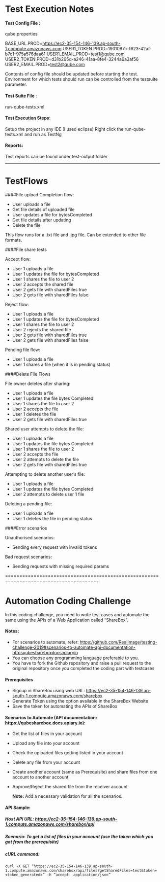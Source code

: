 # Test Execution Notes


#### Test Config File :  
qube.properties

BASE_URL.PROD=https://ec2-35-154-146-139.ap-south-1.compute.amazonaws.com
USER1_TOKEN.PROD=1901087c-f623-42af-b7c1-975a576daa61
USER1_EMAIL.PROD=test1@qube.com
USER2_TOKEN.PROD=d31b265d-a246-41aa-8fe4-3244a6a3af56
USER2_EMAIL.PROD=test2@qube.com

Contents of config file should be updated before starting the test.
Environment for which tests should run can be controlled from the testsuite parameter.


#### Test Suite File :   
run-qube-tests.xml

#### Test Execution Steps:
Setup the project in any IDE (I used eclipse)
Right click the run-qube-tests.xml and run as TestNg

#### Reports:
Test reports can be found under test-output folder 

----------------------------------------------------------------------------------

# TestFlows

####File upload Completion flow:

- User uploads a file
- Get file details of uploaded file
- User updates a file for bytesCompleted
- Get file details after updating
- Delete the file

This flow runs for a .txt file and .jpg file. Can be extended to other file formats.

####File share tests

Accept flow:
- User 1 uploads a file
- User 1 updates the file for bytesCompleted
- User 1 shares the file to user 2
- User 2 accepts the shared file
- User 2 gets file with sharedFiles true
- User 2 gets file with sharedFiles false

Reject flow:
- User 1 uploads a file
- User 1 updates the file for bytesCompleted
- User 1 shares the file to user 2
- User 2 rejects the shared file
- User 2 gets file with sharedFiles true
- User 2 gets file with sharedFiles false

Pending file flow:
- User 1 uploads a file
- User 1 shares a file (when it is in pending status)

####Delete File Flows

File owner deletes after sharing:
- User 1 uploads a file
- User 1 updates the file bytes Completed
- User 1 shares the file to user 2
- User 2 accepts the file
- User 1 deletes the file
- User 2 gets file with sharedFiles true

Shared user attempts to delete the file:
- User 1 uploads a file
- User 1 updates the file bytes Completed
- User 1 shares the file to user 2
- User 2 accepts the file
- User 2 attempts to delete the file
- User 2 gets file with sharedFiles true

Attempting to delete another user’s file:
- User 1 uploads a file
- User 1 updates the file bytes Completed
- User 2 attempts to delete user 1 file

Deleting a pending file:
- User 1 uploads a file
- User 1 deletes the file in pending status

####Error scenarios

Unauthorised scenarios:
- Sending every request with invalid tokens

Bad request scenarios:
- Sending requests with missing required params


=======================================================================================

# Automation Coding Challenge 

In this coding challenge, you need to write test cases and automate the same using the APIs of a Web Application called “ShareBox”.

#### Notes: 
* For scenarios to automate, refer: https://github.com/RealImage/testing-challenge-2019#scenarios-to-automate-api-documentation-httpsqubeshareboxdocsapiaryio
* You can choose any programming language preferable to you. 
* You have to fork the Github repository and raise a pull request to the original repository once you completed the coding part with testcases 

#### Prerequisites
* Signup in ShareBox using web URL: https://ec2-35-154-146-139.ap-south-1.compute.amazonaws.com/sharebox
* Generate Token using the option available in the ShareBox Website
* Save the token for automating the APIs of ShareBox 

#### Scenarios to Automate (API documentation: https://qubesharebox.docs.apiary.io): 
* Get the list of files in your account
* Upload any file into your account 
* Check the uploaded files getting listed in your account 
* Delete any file from your account 
* Create another account (same as Prerequisite)  and share files from one account to another account 
* Approve/Reject the shared file from the receiver account 

   **Note:** Add a necessary validation for all the scenarios.


#### API Sample:
##### Host API URL: https://ec2-35-154-146-139.ap-south-1.compute.amazonaws.com/sharebox/api
##### Scenario: To get a list of files in your account (use the token which you got from the prerequisite)
##### cURL command: 
```
curl -X GET “https://ec2-35-154-146-139.ap-south-1.compute.amazonaws.com/sharebox/api/files?getSharedFiles=test&token=<token_generated>” -H “accept: application/json”
```
